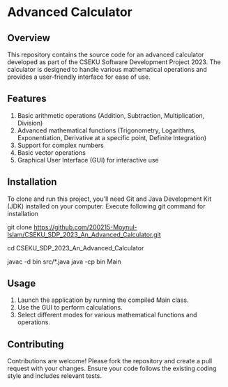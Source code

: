 # Advanced Calculator
## Overview
This repository contains the source code for an advanced calculator developed as part of the CSEKU Software Development Project 2023. The calculator is designed to handle various mathematical operations and provides a user-friendly interface for ease of use.

## Features
1. Basic arithmetic operations (Addition, Subtraction, Multiplication, Division)
2. Advanced mathematical functions (Trigonometry, Logarithms, Exponentiation, Derivative at a specific point, Definite Integration)
3. Support for complex numbers
4. Basic vector operations
5. Graphical User Interface (GUI) for interactive use

## Installation
To clone and run this project, you'll need Git and Java Development Kit (JDK) installed on your computer. Execute following git command for installation

<!--Clone the repository-->
git clone https://github.com/200215-Moynul-Islam/CSEKU_SDP_2023_An_Advanced_Calculator.git

<!--Navigate to the project directory-->
cd CSEKU_SDP_2023_An_Advanced_Calculator

<!--Compile and run the application-->
javac -d bin src/*.java
java -cp bin Main

## Usage
1. Launch the application by running the compiled Main class.
2. Use the GUI to perform calculations.
3. Select different modes for various mathematical functions and operations.

## Contributing
Contributions are welcome! Please fork the repository and create a pull request with your changes. Ensure your code follows the existing coding style and includes relevant tests.

